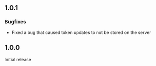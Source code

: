 ## 1.0.1
### Bugfixes
- Fixed a bug that caused token updates to not be stored on the server


## 1.0.0
Initial release
